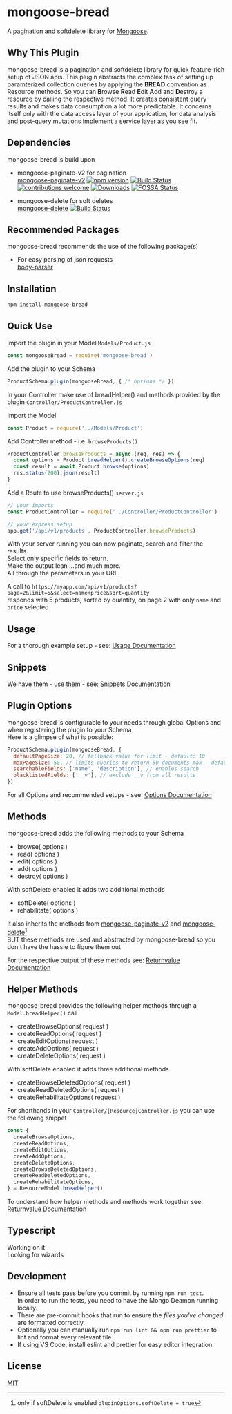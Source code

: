# mongoose-bread

A pagination and softdelete library for [Mongoose](http://mongoosejs.com).

## Why This Plugin

mongoose-bread is a pagination and softdelete library for quick feature-rich setup of JSON apis.
This plugin abstracts the complex task of setting up paramterized collection queries by applying the
**BREAD** convention as Resource methods. So you can **B**rowse **R**ead **E**dit **A**dd and **D**estroy a resource by calling the respective method. It creates consistent query results and makes data consumption a lot more predictable. It concerns itself only with the data access layer of your application, for data analysis and post-query mutations implement a service layer as you see fit.

## Dependencies

mongoose-bread is build upon

- mongoose-paginate-v2 for pagination  
  [mongoose-paginate-v2](https://github.com/aravindnc/mongoose-paginate-v2)
  [![npm version](https://img.shields.io/npm/v/mongoose-paginate-v2.svg)](https://www.npmjs.com/package/mongoose-paginate-v2)
  [![Build Status](https://travis-ci.com/aravindnc/mongoose-paginate-v2.svg?branch=master)](https://travis-ci.com/aravindnc/mongoose-paginate-v2)
  [![contributions welcome](https://img.shields.io/badge/contributions-welcome-brightgreen.svg?style=flat)](https://github.com/aravindnc/mongoose-paginate-v2/issues)
  [![Downloads](https://img.shields.io/npm/dm/mongoose-paginate-v2.svg)](https://img.shields.io/npm/dm/mongoose-paginate-v2.svg)
  [![FOSSA Status](https://app.fossa.com/api/projects/git%2Bgithub.com%2Faravindnc%2Fmongoose-paginate-v2.svg?type=shield)](https://app.fossa.com/projects/git%2Bgithub.com%2Faravindnc%2Fmongoose-paginate-v2?ref=badge_shield)

- mongoose-delete for soft deletes  
  [mongoose-delete](https://github.com/dsanel/mongoose-delete)
  [![Build Status](https://github.com/dsanel/mongoose-delete/workflows/Test/badge.svg)](https://github.com/dsanel/mongoose-delete/actions/workflows/test.yml)

## Recommended Packages

mongoose-bread recommends the use of the following package(s)

- For easy parsing of json requests  
  [body-parser](https://github.com/expressjs/body-parser)

## Installation

```sh
npm install mongoose-bread
```

## Quick Use

Import the plugin in your Model `Models/Product.js`

```js
const mongooseBread = require('mongoose-bread')
```

Add the plugin to your Schema

```js
ProductSchema.plugin(mongooseBread, { /* options */ })
```

In your Controller make use of breadHelper() and methods provided by the plugin `Controller/ProductController.js`

Import the Model

```js
const Product = require('../Models/Product')
```

Add Controller method - i.e. `browseProducts()`

```js
ProductController.browseProducts = async (req, res) => {
  const options = Product.breadHelper().createBrowseOptions(req)
  const result = await Product.browse(options)
  res.status(200).json(result)
}
```

Add a Route to use browseProducts() `server.js`

```js
// your imports
const ProductController = require('../Controller/ProductController')

// your express setup
app.get('/api/v1/products', ProductController.browseProducts)
```

With your server running you can now paginate, search and filter the results.  
Select only specific fields to return.  
Make the output lean ...and much more.  
All through the parameters in your URL.

A call to `https://myapp.com/api/v1/products?page=2&limit=5&select=name+price&sort=quantity`  
responds with 5 products, sorted by quantity, on page 2 with only `name` and `price` selected

## Usage

For a thorough example setup - see: [Usage Documentation](./docs/usage.md)

## Snippets

We have them - use them - see: [Snippets Documentation](./docs/snippets.md)

## Plugin Options

mongoose-bread is configurable to your needs through global Options and when registering the plugin to your Schema  
Here is a glimpse of what is possible:

```js
ProductSchema.plugin(mongooseBread, { 
  defaultPageSize: 20, // fallback value for limit - default: 10
  maxPageSize: 50, // limits queries to return 50 documents max - default: 100
  searchableFields: ['name', 'description'], // enables search
  blacklistedFields: ['__v'], // exclude __v from all results
})
```

For all Options and recommended setups - see: [Options Documentation](./docs/options.md)

## Methods

mongoose-bread adds the following methods to your Schema

- browse( options )
- read( options )
- edit( options )
- add( options )
- destroy( options )

With softDelete enabled it adds two additional methods

- softDelete( options )
- rehabilitate( options )

It also inherits the methods from [mongoose-paginate-v2](https://github.com/aravindnc/mongoose-paginate-v2#modelpaginatequery-options-callback) and [mongoose-delete](https://github.com/dsanel/mongoose-delete#method-overridden)[^1]  
BUT these methods are used and abstracted by mongoose-bread so you don't have the hassle to figure them out

For the respective output of these methods see: [Returnvalue Documentation](./docs/returnvalues.md)

## Helper Methods

mongoose-bread provides the following helper methods through a `Model.breadHelper()` call

- createBrowseOptions( request )
- createReadOptions( request )
- createEditOptions( request )
- createAddOptions( request )
- createDeleteOptions( request )

With softDelete enabled it adds three additional methods

- createBrowseDeletedOptions( request )
- createReadDeletedOptions( request )
- createRehabilitateOptions( request )

For shorthands in your `Controller/[Resource]Controller.js` you can use the following snippet 

```js
const {
  createBrowseOptions,
  createReadOptions,
  createEditOptions,
  createAddOptions,
  createDeleteOptions,
  createBrowseDeletedOptions,
  createReadDeletedOptions,
  createRehabilitateOptions,
} = ResourceModel.breadHelper()
```

To understand how helper methods and methods work together see: [Returnvalue Documentation](./docs/returnvalues.md)

## Typescript

Working on it  
Looking for wizards

## Development

- Ensure all tests pass before you commit by running `npm run test`.  
In order to run the tests, you need to have the Mongo Deamon running locally.
- There are pre-commit hooks that run to ensure the _files you've changed_ are formatted correctly.
- Optionally you can manually run `npm run lint && npm run prettier` to lint and format every relevant file
- If using VS Code, install eslint and prettier for easy editor integration.

## License

[MIT](LICENSE)

[^1]: only if softDelete is enabled `pluginOptions.softDelete = true`